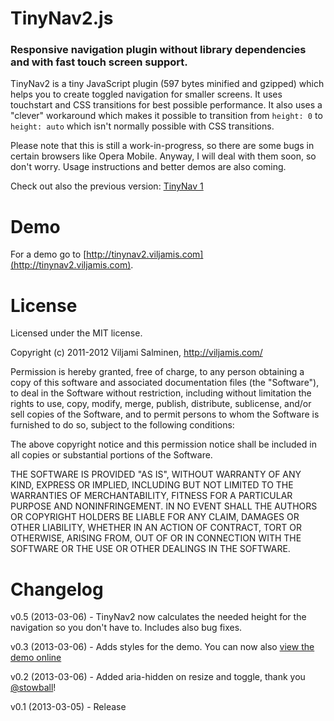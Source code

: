 # TinyNav2.js
### Responsive navigation plugin without library dependencies and with fast touch screen support.

TinyNav2 is a tiny JavaScript plugin (597 bytes minified and gzipped) which helps you to create toggled navigation for smaller screens. It uses touchstart and CSS transitions for best possible performance. It also uses a "clever" workaround which makes it possible to transition from `height: 0` to `height: auto` which isn't normally possible with CSS transitions.

Please note that this is still a work-in-progress, so there are some bugs in certain browsers like Opera Mobile. Anyway, I will deal with them soon, so don't worry. Usage instructions and better demos are also coming.

Check out also the previous version: [TinyNav 1](http://tinynav.viljamis.com)

Demo
======

For a demo go to [http://tinynav2.viljamis.com](http://tinynav2.viljamis.com). 

License
======

Licensed under the MIT license.

Copyright (c) 2011-2012 Viljami Salminen, http://viljamis.com/

Permission is hereby granted, free of charge, to any person obtaining a copy of this software and associated documentation files (the "Software"), to deal in the Software without restriction, including without limitation the rights to use, copy, modify, merge, publish, distribute, sublicense, and/or sell copies of the Software, and to permit persons to whom the Software is furnished to do so, subject to the following conditions:

The above copyright notice and this permission notice shall be included in all copies or substantial portions of the Software.

THE SOFTWARE IS PROVIDED "AS IS", WITHOUT WARRANTY OF ANY KIND, EXPRESS OR IMPLIED, INCLUDING BUT NOT LIMITED TO THE WARRANTIES OF MERCHANTABILITY, FITNESS FOR A PARTICULAR PURPOSE AND NONINFRINGEMENT. IN NO EVENT SHALL THE AUTHORS OR COPYRIGHT HOLDERS BE LIABLE FOR ANY CLAIM, DAMAGES OR OTHER LIABILITY, WHETHER IN AN ACTION OF CONTRACT, TORT OR OTHERWISE, ARISING FROM, OUT OF OR IN CONNECTION WITH THE SOFTWARE OR THE USE OR OTHER DEALINGS IN THE SOFTWARE.


Changelog
======

v0.5 (2013-03-06) - TinyNav2 now calculates the needed height for the navigation so you don't have to. Includes also bug fixes.

v0.3 (2013-03-06) - Adds styles for the demo. You can now also [view the demo online](http://tinynav2.viljamis.com)

v0.2 (2013-03-06) - Added aria-hidden on resize and toggle, thank you [@stowball](https://github.com/stowball)!

v0.1 (2013-03-05) - Release
